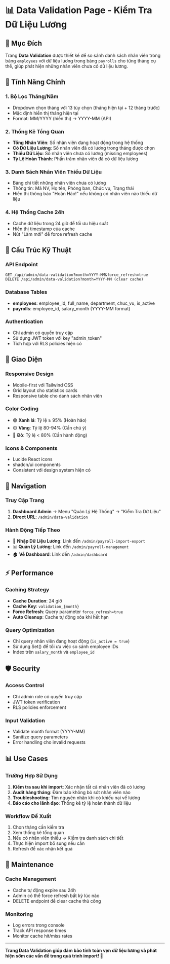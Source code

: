 # 📊 Data Validation Page - Kiểm Tra Dữ Liệu Lương

## 🎯 Mục Đích

Trang **Data Validation** được thiết kế để so sánh danh sách nhân viên trong bảng `employees` với dữ liệu lương trong bảng `payrolls` cho từng tháng cụ thể, giúp phát hiện những nhân viên chưa có dữ liệu lương.

## 🚀 Tính Năng Chính

### 1. **Bộ Lọc Tháng/Năm**
- Dropdown chọn tháng với 13 tùy chọn (tháng hiện tại + 12 tháng trước)
- Mặc định hiển thị tháng hiện tại
- Format: MM/YYYY (hiển thị) → YYYY-MM (API)

### 2. **Thống Kê Tổng Quan**
- **Tổng Nhân Viên**: Số nhân viên đang hoạt động trong hệ thống
- **Có Dữ Liệu Lương**: Số nhân viên đã có lương trong tháng được chọn
- **Thiếu Dữ Liệu**: Số nhân viên chưa có lương (missing employees)
- **Tỷ Lệ Hoàn Thành**: Phần trăm nhân viên đã có dữ liệu lương

### 3. **Danh Sách Nhân Viên Thiếu Dữ Liệu**
- Bảng chi tiết những nhân viên chưa có lương
- Thông tin: Mã NV, Họ tên, Phòng ban, Chức vụ, Trạng thái
- Hiển thị thông báo "Hoàn Hảo!" nếu không có nhân viên nào thiếu dữ liệu

### 4. **Hệ Thống Cache 24h**
- Cache dữ liệu trong 24 giờ để tối ưu hiệu suất
- Hiển thị timestamp của cache
- Nút "Làm mới" để force refresh cache

## 🔧 Cấu Trúc Kỹ Thuật

### **API Endpoint**
```
GET /api/admin/data-validation?month=YYYY-MM&force_refresh=true
DELETE /api/admin/data-validation?month=YYYY-MM (clear cache)
```

### **Database Tables**
- **employees**: employee_id, full_name, department, chuc_vu, is_active
- **payrolls**: employee_id, salary_month (YYYY-MM format)

### **Authentication**
- Chỉ admin có quyền truy cập
- Sử dụng JWT token với key "admin_token"
- Tích hợp với RLS policies hiện có

## 📱 Giao Diện

### **Responsive Design**
- Mobile-first với Tailwind CSS
- Grid layout cho statistics cards
- Responsive table cho danh sách nhân viên

### **Color Coding**
- 🟢 **Xanh lá**: Tỷ lệ ≥ 95% (Hoàn hảo)
- 🟡 **Vàng**: Tỷ lệ 80-94% (Cần chú ý)
- 🔴 **Đỏ**: Tỷ lệ < 80% (Cần hành động)

### **Icons & Components**
- Lucide React icons
- shadcn/ui components
- Consistent với design system hiện có

## 🔗 Navigation

### **Truy Cập Trang**
1. **Dashboard Admin** → Menu "Quản Lý Hệ Thống" → "Kiểm Tra Dữ Liệu"
2. **Direct URL**: `/admin/data-validation`

### **Hành Động Tiếp Theo**
- 📁 **Nhập Dữ Liệu Lương**: Link đến `/admin/payroll-import-export`
- 📊 **Quản Lý Lương**: Link đến `/admin/payroll-management`
- 🏠 **Về Dashboard**: Link đến `/admin/dashboard`

## ⚡ Performance

### **Caching Strategy**
- **Cache Duration**: 24 giờ
- **Cache Key**: `validation_{month}`
- **Force Refresh**: Query parameter `force_refresh=true`
- **Auto Cleanup**: Cache tự động xóa khi hết hạn

### **Query Optimization**
- Chỉ query nhân viên đang hoạt động (`is_active = true`)
- Sử dụng Set() để tối ưu việc so sánh employee IDs
- Index trên `salary_month` và `employee_id`

## 🛡️ Security

### **Access Control**
- Chỉ admin role có quyền truy cập
- JWT token verification
- RLS policies enforcement

### **Input Validation**
- Validate month format (YYYY-MM)
- Sanitize query parameters
- Error handling cho invalid requests

## 📊 Use Cases

### **Trường Hợp Sử Dụng**
1. **Kiểm tra sau khi import**: Xác nhận tất cả nhân viên đã có lương
2. **Audit hàng tháng**: Đảm bảo không bỏ sót nhân viên nào
3. **Troubleshooting**: Tìm nguyên nhân khi có khiếu nại về lương
4. **Báo cáo cho lãnh đạo**: Thống kê tỷ lệ hoàn thành dữ liệu

### **Workflow Đề Xuất**
1. Chọn tháng cần kiểm tra
2. Xem thống kê tổng quan
3. Nếu có nhân viên thiếu → Kiểm tra danh sách chi tiết
4. Thực hiện import bổ sung nếu cần
5. Refresh để xác nhận kết quả

## 🔄 Maintenance

### **Cache Management**
- Cache tự động expire sau 24h
- Admin có thể force refresh bất kỳ lúc nào
- DELETE endpoint để clear cache thủ công

### **Monitoring**
- Log errors trong console
- Track API response times
- Monitor cache hit/miss rates

---

**Trang Data Validation giúp đảm bảo tính toàn vẹn dữ liệu lương và phát hiện sớm các vấn đề trong quá trình import! 🚀**
